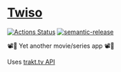 # [Twiso](https://twiso.pouyio.now.sh)

[![Actions Status](https://github.com/pouyio/twiso/workflows/Deploy/badge.svg)](https://github.com/pouyio/twiso/actions)
[![semantic-release](https://img.shields.io/badge/%20%20%F0%9F%93%A6%F0%9F%9A%80-semantic--release-e10079.svg)](https://github.com/semantic-release/semantic-release)

📽🍿 Yet another movie/series app 📽🍿

Uses [trakt.tv API](https://trakt.tv)
